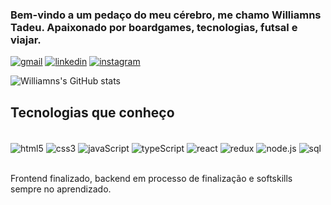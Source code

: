 
### Bem-vindo a um pedaço do meu cérebro, me chamo Williamns Tadeu. Apaixonado por boardgames, tecnologias, futsal e viajar.

[![gmail](https://img.shields.io/badge/Gmail-D14836?style=for-the-badge&logo=gmail&logoColor=white)](mailto:williamnstolb+dev@gmail.com)
[![linkedin](https://img.shields.io/badge/LinkedIn-0077B5?style=for-the-badge&logo=linkedin&logoColor=white)](https://www.linkedin.com/in/williamns-belo/)
[![instagram](https://img.shields.io/badge/Instagram-E4405F?style=for-the-badge&logo=instagram&logoColor=white)](https://www.instagram.com/williamnstolb/)

![Williamns's GitHub stats](https://github-readme-stats.vercel.app/api?username=williamnstolb&show_icons=true&theme=midnight-purple)

## Tecnologias que conheço

<div style="display: inline_block"><br/>
  <img align="center" alt="html5" src="https://img.shields.io/badge/HTML5-E34F26?style=for-the-badge&logo=html5&logoColor=white">
  <img align="center" alt="css3" src="https://img.shields.io/badge/CSS3-1572B6?style=for-the-badge&logo=css3&logoColor=white">
  <img align="center" alt="javaScript" src="https://img.shields.io/badge/JavaScript-F7DF1E?style=for-the-badge&logo=javascript&logoColor=black">
  <img align="center" alt="typeScript" src="https://img.shields.io/badge/TypeScript-007ACC?style=for-the-badge&logo=typescript&logoColor=white">
  <img align="center" alt="react" src="https://img.shields.io/badge/React-20232A?style=for-the-badge&logo=react&logoColor=61DAFB">
  <img align="center" alt="redux" src="https://img.shields.io/badge/Redux-593D88?style=for-the-badge&logo=redux&logoColor=white">
  <img align="center" alt="node.js" src="https://img.shields.io/badge/Node.js-43853D?style=for-the-badge&logo=node.js&logoColor=white">
  <img align="center" alt="sql" src="https://img.shields.io/badge/MySQL-00000F?style=for-the-badge&logo=mysql&logoColor=white">
</div><br/>

Frontend finalizado, backend em processo de finalização e softskills sempre no aprendizado.
